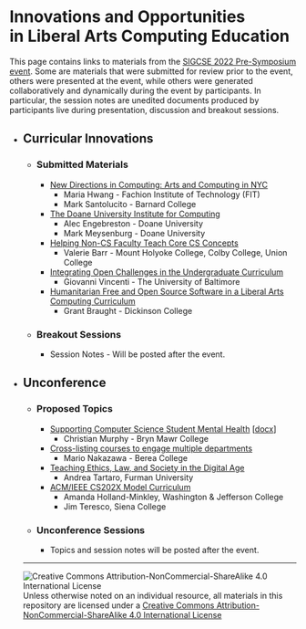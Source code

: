 # Innovations and Opportunities<br>in Liberal Arts Computing Education

This page contains links to materials from the [SIGCSE 2022 Pre-Symposium event](https://computing-in-the-liberal-arts.github.io/SIGCSE2022-PreSymposium-Event/).  Some are materials that were submitted for review prior to the event, others were presented at the event, while others were generated collaboratively and dynamically during the event by participants.  In particular, the session notes are unedited documents produced by participants live during presentation, discussion and breakout sessions.

- ## Curricular Innovations

  - ### Submitted Materials
    - [New Directions in Computing: Arts and Computing in NYC](curricula/NewDirections/SIGCSE_2022_Hwang_Santolucito.md)
      - Maria Hwang - Fachion Institute of Technology (FIT)
      - Mark Santolucito - Barnard College
    - [The Doane University Institute for Computing](curricula/iolace/iolace-ci-meysenburg.md)
      - Alec Engebreston - Doane University
      - Mark Meysenburg - Doane University
    - [Helping Non-CS Faculty Teach Core CS Concepts](curricula/nonCS-fac-teaching/NonCS-Fac-Teach.md)
      - Valerie Barr - Mount Holyoke College, Colby College, Union College
    - [Integrating Open Challenges in the Undergraduate Curriculum](curricula/openchallenges/index.md)
      - Giovanni Vincenti - The University of Baltimore
    - [Humanitarian Free and Open Source Software in a Liberal Arts Computing Curriculum](curricula/OpenSource/index.html)
      - Grant Braught - Dickinson College

  - ### Breakout Sessions
    - Session Notes - Will be posted after the event.

- ## Unconference

  - ### Proposed Topics
    - [Supporting Computer Science Student Mental Health](unconference/studentMentalHealth/Murphy-StudentMentalHealth.md) [[docx](unconference/studentMentalHealth/Murphy-StudentMentalHealth.docx)]
      - Christian Murphy - Bryn Mawr College
    - [Cross-listing courses to engage multiple departments](unconference/CrossListing/index.md)
      - Mario Nakazawa - Berea College
    - [Teaching Ethics, Law, and Society in the Digital Age](unconference/ethics/index.md)
      - Andrea Tartaro, Furman University
    - [ACM/IEEE CS202X Model Curriculum](unconference/cs202xCurriculum/index.md)
      - Amanda Holland-Minkley, Washington & Jefferson College
      - Jim Teresco, Siena College

  - ### Unconference Sessions
    - Topics and session notes will be posted after the event.

  ___
  ![Creative Commons Attribution-NonCommercial-ShareAlike 4.0 International License](https://i.creativecommons.org/l/by-nc-sa/4.0/88x31.png "Creative Commons Attribution-NonCommercial-ShareAlike 4.0 International License") Unless otherwise noted on an individual resource, all materials in this repository are licensed under a [Creative Commons Attribution-NonCommercial-ShareAlike 4.0 International License](http://creativecommons.org/licenses/by-nc-sa/4.0/)
